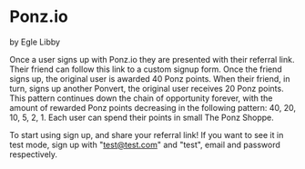 # Ponz.io
by Egle Libby

Once a user signs up with Ponz.io they are presented with their referral link. Their friend can follow this link to a custom signup form. Once the friend signs up, the original user is awarded 40 Ponz points. When their friend, in turn, signs up another Ponvert, the original user receives 20 Ponz points. This pattern continues down the chain of opportunity forever, with the amount of rewarded Ponz points decreasing in the following pattern: 40, 20, 10, 5, 2, 1.
Each user can spend their points in small The Ponz Shoppe.

To start using sign up, and share your referral link! If you want to see it in test mode, sign up with "test@test.com" and "test", email and password respectively. 
